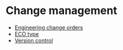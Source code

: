 # Change management

  * [Engineering change orders](manage_changes/engineering_change_orders.html)
  * [ECO type](manage_changes/eco_type.html)
  * [Version control](manage_changes/version_control.html)

